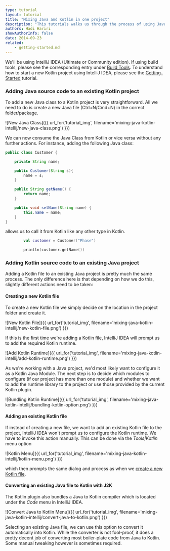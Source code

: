```yaml
---
type: tutorial
layout: tutorial
title: "Mixing Java and Kotlin in one project"
description: "This tutorials walks us through the process of using Java and Kotlin in a single IntelliJ IDEA project."
authors: Hadi Hariri
showAuthorInfo: false
date: 2014-09-23
related:
    - getting-started.md
---
```


We'll be using IntelliJ IDEA (Ultimate or Community edition). If using build tools, please see the corresponding
entry under [Build Tools](build-tools.html). To understand how to start a new Kotlin project using IntelliJ IDEA,
please see the [Getting-Started](getting-started.html) tutorial.

### Adding Java source code to an existing Kotlin project
To add a new Java class to a Kotlin project is very straightforward. All we need to do is create a new Java file (Ctrl+N/Cmd+N) in the correct folder/package.

![New Java Class]({{ url_for('tutorial_img', filename='mixing-java-kotlin-intellij/new-java-class.png') }})


We can now consume the Java Class from Kotlin or vice versa without any further actions. For instance, adding the following Java class:

``` java
public class Customer {

    private String name;

    public Customer(String s){
        name = s;
    }

    public String getName() {
        return name;
    }

    public void setName(String name) {
        this.name = name;
    }
}
```

allows us to call it from Kotlin like any other type in Kotlin.

``` kotlin
        val customer = Customer("Phase")

        println(customer.getName())
```


### Adding Kotlin source code to an existing Java project
Adding a Kotlin file to an existing Java project is pretty much the same process. The only difference here is that depending on how we do this, slightly different actions need to be taken:

#### Creating a new Kotlin file
To create a new Kotlin file we simply decide on the location in the project folder and create it.

![New Kotlin File]({{ url_for('tutorial_img', filename='mixing-java-kotlin-intellij/new-kotlin-file.png') }})

If this is the first time we're adding a Kotlin file, IntelliJ IDEA will prompt us to add the required Kotlin runtime.

![Add Kotlin Runtime]({{ url_for('tutorial_img', filename='mixing-java-kotlin-intellij/add-kotlin-runtime.png') }})

As we're working with a Java project, we'd most likely want to configure it as a Kotlin Java Module.
The next step is to decide which modules to configure (if our project has more than one module) and whether we want to
add the runtime library to the project or use those provided by the current Kotlin plugin.

![Bundling Kotlin Runtime]({{ url_for('tutorial_img', filename='mixing-java-kotlin-intellij/bundling-kotlin-option.png') }})

#### Adding an existing Kotlin file
If instead of creating a new file, we want to add an existing Kotlin file to the project, IntelliJ IDEA won't prompt us to configure the Kotlin runtime. We have to invoke
this action manually. This can be done via the *Tools\|Kotlin* menu option


![Kotlin Menu]({{ url_for('tutorial_img', filename='mixing-java-kotlin-intellij/kotlin-menu.png') }})


which then prompts the same dialog and process as when we [create a new Kotlin file](#creating-a-new-kotlin-file).

#### Converting an existing Java file to Kotlin with J2K

The Kotlin plugin also bundles a Java to Kotlin compiler which is located under the *Code* menu in IntelliJ IDEA.

![Convert Java to Kotlin Menu]({{ url_for('tutorial_img', filename='mixing-java-kotlin-intellij/convert-java-to-kotlin.png') }})

Selecting an existing Java file, we can use this option to convert it automatically into Kotlin.
While the converter is not fool-proof, it does a pretty decent job of converting most boiler-plate code from Java to Kotlin. Some manual tweaking however is sometimes required.
